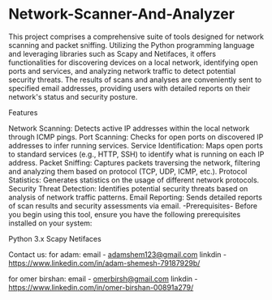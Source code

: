 # Network-Scanner-And-Analyzer
This project comprises a comprehensive suite of tools designed for network scanning and packet sniffing. Utilizing the Python programming language and leveraging libraries such as Scapy and Netifaces, it offers functionalities for discovering devices on a local network, identifying open ports and services, and analyzing network traffic to detect potential security threats. The results of scans and analyses are conveniently sent to specified email addresses, providing users with detailed reports on their network's status and security posture.

Features

Network Scanning: Detects active IP addresses within the local network through ICMP pings.
Port Scanning: Checks for open ports on discovered IP addresses to infer running services.
Service Identification: Maps open ports to standard services (e.g., HTTP, SSH) to identify what is running on each IP address.
Packet Sniffing: Captures packets traversing the network, filtering and analyzing them based on protocol (TCP, UDP, ICMP, etc.).
Protocol Statistics: Generates statistics on the usage of different network protocols.
Security Threat Detection: Identifies potential security threats based on analysis of network traffic patterns.
Email Reporting: Sends detailed reports of scan results and security assessments via email.
-Prerequisites- Before you begin using this tool, ensure you have the following prerequisites installed on your system:

Python 3.x Scapy Netifaces

Contact us: 
for adam:
email - adamshem123@gmail.com linkdin - https://www.linkedin.com/in/adam-shemesh-79187929b/

for omer birshan:
email - omerbirsh@gmail.com linkdin - https://www.linkedin.com/in/omer-birshan-00891a279/

